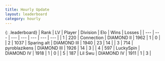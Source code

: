```yaml
---
title: Hourly Update
layout: leaderboard
category: hourly
---
```


{: .leaderboard}
| Rank | LV | Player | Division | Elo | Wins | Losses |
| --- | --- | --- | --- | --- | --- | --- |
| <span data-change="0">1</span> | 220 | <span title="ID: 539711">Connection</span> | DIAMOND II | <span data-change="0">1962</span> | <span data-change="0">1</span> | <span data-change="0">0</span> |
| <span data-change="0">2</span> | 1037 | <span title="ID: 203132">Sparing alt</span> | DIAMOND III | <span data-change="0">1940</span> | <span data-change="0">23</span> | <span data-change="0">14</span> |
| <span data-change="2">3</span> | 714 | <span title="ID: 143220">pyroblazikens</span> | DIAMOND III | <span data-change="10">1926</span> | <span data-change="1">14</span> | <span data-change="0">3</span> |
| <span data-change="0">4</span> | 597 | <span title="ID: 498412">LuckySpin</span> | DIAMOND IV | <span data-change="0">1918</span> | <span data-change="0">1</span> | <span data-change="0">0</span> |
| <span data-change="-2">5</span> | 187 | <span title="ID: 468342">Lil Swu</span> | DIAMOND IV | <span data-change="-18">1911</span> | <span data-change="0">1</span> | <span data-change="2">3</span> |